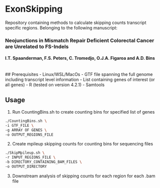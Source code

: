 # ExonSkipping
Repository containing methods to calculate skipping counts transcript specific regions. Belonging to the following manuscript:
### Neojunctions in Mismatch Repair Deficient Colorectal Cancer are Unrelated to FS-Indels
#### I.T. Spaanderman, F.S. Peters, C. Tromedjo, O.J.A. Figaroa and A.D. Bins

<br />
## Prerequisites
- Linux/WSL/MacOs
- GTF file spanning the full genome including transcript level information
- List containing genes of interest (or all genes)
- R (tested on version 4.2.1)
- Samtools

## Usage
1. Run CountingBins.sh to create counting bins for specified list of genes
````bash
./CountingBins.sh \
-i GTF_FILE \
-g ARRAY OF GENES \
-o OUTPUT_REGIONS_FILE
````
2. Create mpileup skipping counts for counting bins for sequencing files
````bash
./SkipMpileup.sh \
-r INPUT_REGIONS_FILE \
-b DIRECTORY_CONTAINING_BAM_FILES \
-o OUTPUT_DIRECTORY
````
3. Downstream analysis of skipping counts for each region for each .bam file
